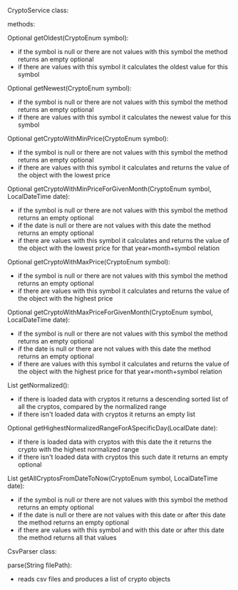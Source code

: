 CryptoService class:

methods:

Optional<CryptoData> getOldest(CryptoEnum symbol):
- if the symbol is null or there are not values with this symbol the method returns an empty optional
- if there are values with this symbol it calculates the oldest value for this symbol

Optional<CryptoData> getNewest(CryptoEnum symbol):
- if the symbol is null or there are not values with this symbol the method returns an empty optional
- if there are values with this symbol it calculates the newest value for this symbol

Optional<CryptoData> getCryptoWithMinPrice(CryptoEnum symbol):
- if the symbol is null or there are not values with this symbol the method returns an empty optional
- if there are values with this symbol it calculates and returns the value of the object with the lowest price

Optional<CryptoData> getCryptoWithMinPriceForGivenMonth(CryptoEnum symbol, LocalDateTime date):
- if the symbol is null or there are not values with this symbol the method returns an empty optional
- if the date is null or there are not values with this date the method returns an empty optional
- if there are values with this symbol it calculates and returns the value of the object with the lowest price for that year+month+symbol relation

Optional<CryptoData> getCryptoWithMaxPrice(CryptoEnum symbol):
- if the symbol is null or there are not values with this symbol the method returns an empty optional
- if there are values with this symbol it calculates and returns the value of the object with the highest price

Optional<CryptoData> getCryptoWithMaxPriceForGivenMonth(CryptoEnum symbol, LocalDateTime date):
- if the symbol is null or there are not values with this symbol the method returns an empty optional
- if the date is null or there are not values with this date the method returns an empty optional
- if there are values with this symbol it calculates and returns the value of the object with the highest price for that year+month+symbol relation

List<CryptoData> getNormalized():
- if there is loaded data with cryptos it returns a descending sorted list of all the cryptos, compared by the normalized range
- if there isn't loaded data with cryptos it returns an empty list

Optional<CryptoData> getHighestNormalizedRangeForASpecificDay(LocalDate date):
- if there is loaded data with cryptos with this date the it returns the crypto with the highest normalized range
- if there isn't loaded data with cryptos this such date it returns an empty optional

List<CryptoData> getAllCryptosFromDateToNow(CryptoEnum symbol, LocalDateTime date):
- if the symbol is null or there are not values with this symbol the method returns an empty optional
- if the date is null or there are not values with this date or after this date the method returns an empty optional
- if there are values with this symbol and with this date or after this date the method returns all that values


CsvParser class:

parse(String filePath):
- reads csv files and produces a list of crypto objects